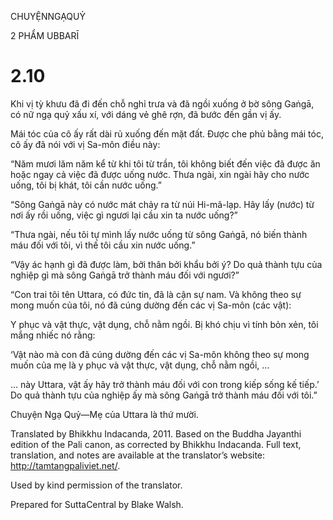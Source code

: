 CHUYỆNNGẠQUỶ

2 PHẨM UBBARĪ

# 2.10

Khi vị tỳ khưu đã đi đến chỗ nghỉ trưa và đã ngồi xuống ở bờ sông Gaṅgā, có nữ ngạ quỷ xấu xí, với dáng vẻ ghê rợn, đã bước đến gần vị ấy.

Mái tóc của cô ấy rất dài rủ xuống đến mặt đất. Được che phủ bằng mái tóc, cô ấy đã nói với vị Sa-môn điều này:

“Năm mươi lăm năm kể từ khi tôi từ trần, tôi không biết đến việc đã được ăn hoặc ngay cả việc đã được uống nước. Thưa ngài, xin ngài hãy cho nước uống, tôi bị khát, tôi cần nước uống.”

“Sông Gaṅgā này có nước mát chảy ra từ núi Hi-mã-lạp. Hãy lấy (nước) từ nơi ấy rồi uống, việc gì ngươi lại cầu xin ta nước uống?”

“Thưa ngài, nếu tôi tự mình lấy nước uống từ sông Gaṅgā, nó biến thành máu đối với tôi, vì thế tôi cầu xin nước uống.”

“Vậy ác hạnh gì đã được làm, bởi thân bởi khẩu bởi ý? Do quả thành tựu của nghiệp gì mà sông Gaṅgā trở thành máu đối với ngươi?”

“Con trai tôi tên Uttara, có đức tin, đã là cận sự nam. Và không theo sự mong muốn của tôi, nó đã cúng dường đến các vị Sa-môn (các vật):

Y phục và vật thực, vật dụng, chỗ nằm ngồi. Bị khó chịu vì tính bỏn xẻn, tôi mắng nhiếc nó rằng:

‘Vật nào mà con đã cúng dường đến các vị Sa-môn không theo sự mong muốn của mẹ là y phục và vật thực, vật dụng, chỗ nằm ngồi, …

… này Uttara, vật ấy hãy trở thành máu đối với con trong kiếp sống kế tiếp.’ Do quả thành tựu của nghiệp ấy mà sông Gaṅgā trở thành máu đối với tôi.”

Chuyện Ngạ Quỷ—Mẹ của Uttara là thứ mười.

Translated by Bhikkhu Indacanda, 2011. Based on the Buddha Jayanthi edition of the Pali canon, as corrected by Bhikkhu Indacanda. Full text, translation, and notes are available at the translator’s website: http://tamtangpaliviet.net/.

Used by kind permission of the translator.

Prepared for SuttaCentral by Blake Walsh.